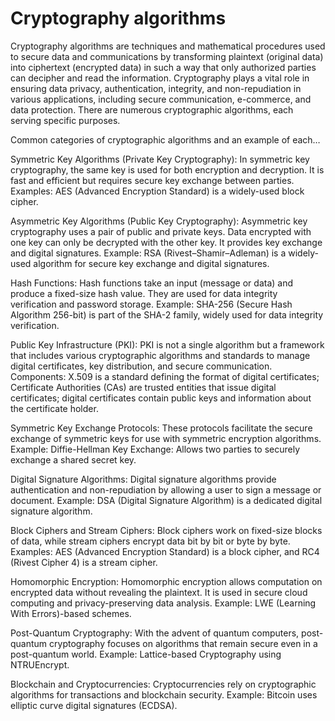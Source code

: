 # Cryptography algorithms

Cryptography algorithms are techniques and mathematical procedures used to secure data and communications by transforming plaintext (original data) into ciphertext (encrypted data) in such a way that only authorized parties can decipher and read the information. Cryptography plays a vital role in ensuring data privacy, authentication, integrity, and non-repudiation in various applications, including secure communication, e-commerce, and data protection. There are numerous cryptographic algorithms, each serving specific purposes.

Common categories of cryptographic algorithms and an example of each…

Symmetric Key Algorithms (Private Key Cryptography): In symmetric key cryptography, the same key is used for both encryption and decryption. It is fast and efficient but requires secure key exchange between parties. Examples: AES (Advanced Encryption Standard) is a widely-used block cipher.

Asymmetric Key Algorithms (Public Key Cryptography): Asymmetric key cryptography uses a pair of public and private keys. Data encrypted with one key can only be decrypted with the other key. It provides key exchange and digital signatures. Example: RSA (Rivest–Shamir–Adleman) is a widely-used algorithm for secure key exchange and digital signatures.

Hash Functions: Hash functions take an input (message or data) and produce a fixed-size hash value. They are used for data integrity verification and password storage. Example: SHA-256 (Secure Hash Algorithm 256-bit) is part of the SHA-2 family, widely used for data integrity verification.

Public Key Infrastructure (PKI): PKI is not a single algorithm but a framework that includes various cryptographic algorithms and standards to manage digital certificates, key distribution, and secure communication.  Components: X.509 is a standard defining the format of digital certificates; Certificate Authorities (CAs) are trusted entities that issue digital certificates; digital certificates contain public keys and information about the certificate holder.

Symmetric Key Exchange Protocols: These protocols facilitate the secure exchange of symmetric keys for use with symmetric encryption algorithms. Example: Diffie-Hellman Key Exchange: Allows two parties to securely exchange a shared secret key.

Digital Signature Algorithms: Digital signature algorithms provide authentication and non-repudiation by allowing a user to sign a message or document. Example: DSA (Digital Signature Algorithm) is a dedicated digital signature algorithm.

Block Ciphers and Stream Ciphers: Block ciphers work on fixed-size blocks of data, while stream ciphers encrypt data bit by bit or byte by byte. Examples: AES (Advanced Encryption Standard) is a block cipher, and RC4 (Rivest Cipher 4) is a stream cipher.

Homomorphic Encryption: Homomorphic encryption allows computation on encrypted data without revealing the plaintext. It is used in secure cloud computing and privacy-preserving data analysis. Example: LWE (Learning With Errors)-based schemes.

Post-Quantum Cryptography: With the advent of quantum computers, post-quantum cryptography focuses on algorithms that remain secure even in a post-quantum world. Example: Lattice-based Cryptography using NTRUEncrypt.

Blockchain and Cryptocurrencies: Cryptocurrencies rely on cryptographic algorithms for transactions and blockchain security. Example: Bitcoin uses elliptic curve digital signatures (ECDSA).
